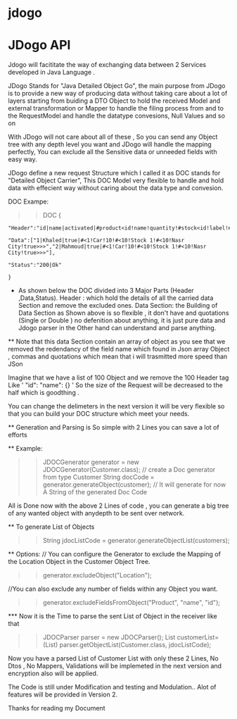 # jdogo
JDogo API
========

Jdogo will facititate the way of exchanging data between 2 Services developed in Java Language . 

JDogo Stands for "Java Detailed Object Go", the main purpose from JDogo is to provide a new way of producing data without taking care about a lot of layers starting from buiding a DTO Object to hold the received Model and external transformation or Mapper to handle the filing process from and to the RequestModel and handle the datatype convesions, Null Values and so on 

With JDogo will not care about all of these , So you can send any Object tree with any depth level you want and JDogo will handle the mapping perfectly, You can exclude all the Sensitive data or unneeded fields with easy way. 

JDogo define a new request Structure which I called it as DOC stands for "Detailed Object Carrier", This DOC Model very flexible to handle and hold data with effecient way without caring about the data type and convesion. 

DOC Exampe: 
>> DOC {

    "Header":"id|name|activated|#product<id!name!quantity!#stock<id!label!#location<id!locationName!opened>>>",
    
    "Data":["1|Khaled|true|#<1!Car!10!#<10!Stock 1!#<10!Nasr City!true>>>","2|Mahmoud|true|#<1!Car!10!#<10!Stock 1!#<10!Nasr City!true>>>"],
    
    "Status":"200|Ok"
    
    }
  
* As shown below the DOC divided into 3 Major Parts (Header ,Data,Status).
Header : which hold the details of all the carried data Section and remove the excluded ones. 
Data Section: the Building of Data Section as Shown above is so flexible , it don't have and quotations (Single or Double ) no defenition about anything, it is just pure data and Jdogo parser in the Other hand can understand and parse anything. 

** Note that this data Section contain an array of object as you see that we removed the redendancy of the field name which found in Json array Object , commas and quotations which mean that i will trasmitted more speed than JSon 

Imagine that we have a list of 100 Object and we remove the 100 Header tag Like ' "id": "name": {} ' 
So the size of the Request will be decreased to the half which is goodthing .

You can change the delimeters in the next version it will be very flexible so that you can build your DOC structure which meet your needs. 

** Generation and Parsing is So simple with 2 Lines you can save a lot of efforts 

** Example: 

>> JDOCGenerator generator = new JDOCGenerator(Customer.class);  // create a Doc generator from type Customer 
>> String docCode = generator.generateObject(customer);  // It will generate for now A String of the generated Doc Code  

All is Done now with the above 2 Lines of code , you can generate a big tree of any wanted object with anydepth to be sent over network. 

** To generate List of Objects 
>> String jdocListCode = generator.generateObjectList(customers);

** Options: 
// You can configure the Generator to exclude the Mapping of the Location Object in the Customer Object Tree.    
>> generator.excludeObject("Location"); 

//You can also exclude any number of fields within any Object you want. 
>> generator.excludeFieldsFromObject("Product", "name", "id"); 

*** Now it is the Time to parse the sent List of Object in the receiver like that 
>> JDOCParser parser = new JDOCParser();
>> List<Customer> customerList= (List<Customer>) parser.getObjectList(Customer.class, jdocListCode);
  
Now you have a parsed List of Customer List with only these 2 Lines, No Dtos , No Mappers, Validations will be implemeted in the next version and encryption also will be applied.

The Code is still under Modification and testing and Modulation.. Alot of features will be provided in Version 2. 

Thanks for reading my Document 

